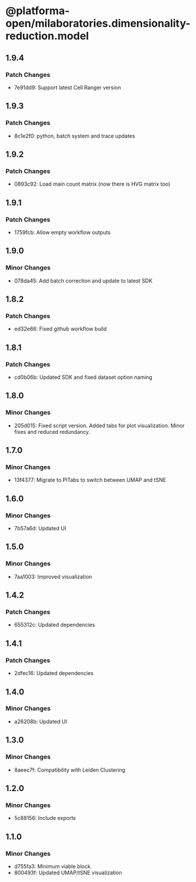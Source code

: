 # @platforma-open/milaboratories.dimensionality-reduction.model

## 1.9.4

### Patch Changes

- 7e91dd9: Support latest Cell Ranger version

## 1.9.3

### Patch Changes

- 8c1e2f0: python, batch system and trace updates

## 1.9.2

### Patch Changes

- 0893c92: Load main count matrix (now there is HVG matrix too)

## 1.9.1

### Patch Changes

- 1759fcb: Allow empty workflow outputs

## 1.9.0

### Minor Changes

- 078da45: Add batch correction and update to latest SDK

## 1.8.2

### Patch Changes

- ed32e66: Fixed github workflow build

## 1.8.1

### Patch Changes

- cd0b06b: Updated SDK and fixed dataset option naming

## 1.8.0

### Minor Changes

- 205d015: Fixed script version. Added tabs for plot visualization. Minor fixes and reduced redundancy.

## 1.7.0

### Minor Changes

- 13f4377: Migrate to PlTabs to switch between UMAP and tSNE

## 1.6.0

### Minor Changes

- 7b57a6d: Updated UI

## 1.5.0

### Minor Changes

- 7aa1003: Improved visualization

## 1.4.2

### Patch Changes

- 655312c: Updated dependencies

## 1.4.1

### Patch Changes

- 2dfec16: Updated dependencies

## 1.4.0

### Minor Changes

- a26208b: Updated UI

## 1.3.0

### Minor Changes

- 8aeec7f: Compatibility with Leiden Clustering

## 1.2.0

### Minor Changes

- 5c88156: Include exports

## 1.1.0

### Minor Changes

- d755fa3: Minimum viable block.
- 800493f: Updated UMAP/tSNE visualization
